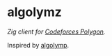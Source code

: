 # algolymz

*Zig client for [Codeforces Polygon](https://polygon.codeforces.com).*

Inspired by [algolymp](https://github.com/Gornak40/algolymp).
